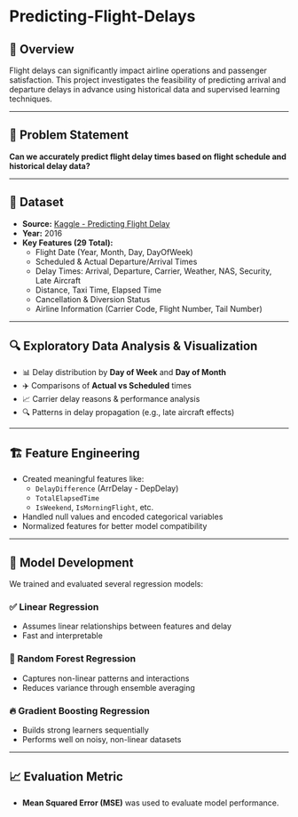 # Predicting-Flight-Delays
## 📌 Overview

Flight delays can significantly impact airline operations and passenger satisfaction. This project investigates the feasibility of predicting arrival and departure delays in advance using historical data and supervised learning techniques.

---

## 🧠 Problem Statement

**Can we accurately predict flight delay times based on flight schedule and historical delay data?**

---

## 📂 Dataset

- **Source:** [Kaggle - Predicting Flight Delay](https://www.kaggle.com/code/bobirino/predicting-flight-delay/notebook)
- **Year:** 2016
- **Key Features (29 Total):**
  - Flight Date (Year, Month, Day, DayOfWeek)
  - Scheduled & Actual Departure/Arrival Times
  - Delay Times: Arrival, Departure, Carrier, Weather, NAS, Security, Late Aircraft
  - Distance, Taxi Time, Elapsed Time
  - Cancellation & Diversion Status
  - Airline Information (Carrier Code, Flight Number, Tail Number)

---

## 🔍 Exploratory Data Analysis & Visualization

- 📊 Delay distribution by **Day of Week** and **Day of Month**
- ✈️ Comparisons of **Actual vs Scheduled** times
- 📈 Carrier delay reasons & performance analysis
- 🔍 Patterns in delay propagation (e.g., late aircraft effects)

---

## 🏗️ Feature Engineering

- Created meaningful features like:
  - `DelayDifference` (ArrDelay - DepDelay)
  - `TotalElapsedTime`
  - `IsWeekend`, `IsMorningFlight`, etc.
- Handled null values and encoded categorical variables
- Normalized features for better model compatibility

---

## 🤖 Model Development

We trained and evaluated several regression models:

### ✅ Linear Regression
- Assumes linear relationships between features and delay
- Fast and interpretable

### 🌲 Random Forest Regression
- Captures non-linear patterns and interactions
- Reduces variance through ensemble averaging

### 🔥 Gradient Boosting Regression
- Builds strong learners sequentially
- Performs well on noisy, non-linear datasets

---

## 📈 Evaluation Metric

- **Mean Squared Error (MSE)** was used to evaluate model performance.
